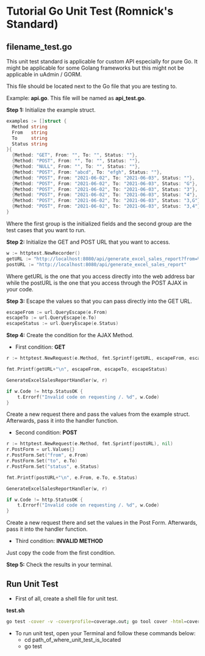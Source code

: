 # Tutorial Go Unit Test (Romnick's Standard)

## filename_test.go

This unit test standard is applicable for custom API especially for pure Go. It might be applicable for some Golang frameworks but this might not be applicable in uAdmin / GORM.

This file should be located next to the Go file that you are testing to. 

Example: **api.go**. This file will be named as **api_test.go**.

**Step 1:** Initialize the example struct.

```go
examples := []struct {
  Method string
  From   string
  To     string
  Status string
}{
  {Method: "GET", From: "", To: "", Status: ""},
  {Method: "POST", From: "", To: "", Status: ""},
  {Method: "NULL", From: "", To: "", Status: ""},
  {Method: "POST", From: "abcd", To: "efgh", Status: ""},
  {Method: "POST", From: "2021-06-02", To: "2021-06-03", Status: ""},
  {Method: "POST", From: "2021-06-02", To: "2021-06-03", Status: "G"},
  {Method: "POST", From: "2021-06-02", To: "2021-06-03", Status: "3"},
  {Method: "POST", From: "2021-06-02", To: "2021-06-03", Status: "4"},
  {Method: "POST", From: "2021-06-02", To: "2021-06-03", Status: "3,G"},
  {Method: "POST", From: "2021-06-02", To: "2021-06-03", Status: "3,4"},
}
```
  
Where the first group is the initialized fields and the second group are the test cases that you want to run.

**Step 2:** Initialize the GET and POST URL that you want to access.

```go
w := httptest.NewRecorder()
getURL := "http://localhost:8080/api/generate_excel_sales_report?from=%s&to=%s&status=%s"
postURL := "http://localhost:8080/api/generate_excel_sales_report"
```

Where getURL is the one that you access directly into the web address bar while the postURL is the one that you access through the POST AJAX in your code.

**Step 3:** Escape the values so that you can pass directly into the GET URL.

```go
escapeFrom := url.QueryEscape(e.From)
escapeTo := url.QueryEscape(e.To)
escapeStatus := url.QueryEscape(e.Status)
```

**Step 4:** Create the condition for the AJAX Method.

* First condition: **GET**

```go
r := httptest.NewRequest(e.Method, fmt.Sprintf(getURL, escapeFrom, escapeTo, escapeStatus), nil)

fmt.Printf(getURL+"\n", escapeFrom, escapeTo, escapeStatus)

GenerateExcelSalesReportHandler(w, r)

if w.Code != http.StatusOK {
	t.Errorf("Invalid code on requesting /. %d", w.Code)
}
```

Create a new request there and pass the values from the example struct. Afterwards, pass it into the handler function.

* Second condition: **POST**

```go
r := httptest.NewRequest(e.Method, fmt.Sprintf(postURL), nil)
r.PostForm = url.Values{}
r.PostForm.Set("from", e.From)
r.PostForm.Set("to", e.To)
r.PostForm.Set("status", e.Status)

fmt.Printf(postURL+"\n", e.From, e.To, e.Status)

GenerateExcelSalesReportHandler(w, r)

if w.Code != http.StatusOK {
	t.Errorf("Invalid code on requesting /. %d", w.Code)
}
```

Create a new request there and set the values in the Post Form. Afterwards, pass it into the handler function.

* Third condition: **INVALID METHOD**

Just copy the code from the first condition.

**Step 5:** Check the results in your terminal.


## Run Unit Test

* First of all, create a shell file for unit test.

**test.sh**

```bash
go test -cover -v -coverprofile=coverage.out; go tool cover -html=coverage.out; rm coverage.out
```

* To run unit test, open your Terminal and follow these commands below:
    - cd path_of_where_unit_test_is_located
    - go test
